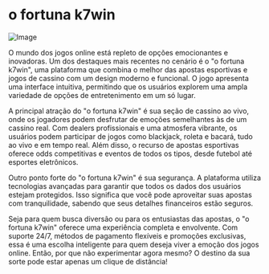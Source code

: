 # o fortuna k7win

![Image](https://github.com/user-attachments/assets/b9de9dee-b60e-46a0-9e49-3c6ca594ed6f)

O mundo dos jogos online está repleto de opções emocionantes e inovadoras. Um dos destaques mais recentes no cenário é o "o fortuna k7win", uma plataforma que combina o melhor das apostas esportivas e jogos de cassino com um design moderno e funcional. O jogo apresenta uma interface intuitiva, permitindo que os usuários explorem uma ampla variedade de opções de entretenimento em um só lugar.

A principal atração do "o fortuna k7win" é sua seção de cassino ao vivo, onde os jogadores podem desfrutar de emoções semelhantes às de um cassino real. Com dealers profissionais e uma atmosfera vibrante, os usuários podem participar de jogos como blackjack, roleta e bacará, tudo ao vivo e em tempo real. Além disso, o recurso de apostas esportivas oferece odds competitivas e eventos de todos os tipos, desde futebol até esportes eletrônicos.

Outro ponto forte do "o fortuna k7win" é sua segurança. A plataforma utiliza tecnologias avançadas para garantir que todos os dados dos usuários estejam protegidos. Isso significa que você pode aproveitar suas apostas com tranquilidade, sabendo que seus detalhes financeiros estão seguros.

Seja para quem busca diversão ou para os entusiastas das apostas, o "o fortuna k7win" oferece uma experiência completa e envolvente. Com suporte 24/7, métodos de pagamento flexíveis e promoções exclusivas, essa é uma escolha inteligente para quem deseja viver a emoção dos jogos online. Então, por que não experimentar agora mesmo? O destino da sua sorte pode estar apenas um clique de distância!